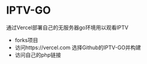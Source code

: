 # IPTV-GO
通过Vercel部署自己的无服务器go环境用以观看IPTV
- forks项目
- 访问https://vercel.com 选择Github的IPTV-GO并构建
- 访问自己的php链接
